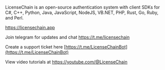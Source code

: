 LicenseChain is an open-source authentication system with client SDKs for C#, C++, Python, Java, JavaScript, NodeJS, VB.NET, PHP, Rust, Go, Ruby, and Perl.

https://licensechain.app

Join telegram for updates and chat https://t.me/licensechain

Create a support ticket here [https://t.me/LicenseChainBot](https://t.me/LicenseChainBot)

View video tutorials at https://youtube.com/@LicenseChain
